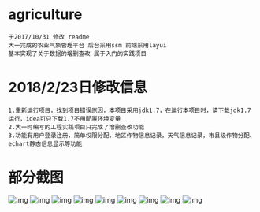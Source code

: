 # agriculture
    于2017/10/31 修改 readme
    大一完成的农业气象管理平台 后台采用ssm 前端采用layui 
    基本实现了关于数据的增删查改 属于入门的实践项目
# 2018/2/23日修改信息
    1.重新运行项目，找到项目错误原因，本项目采用jdk1.7，在运行本项目时，请下载jdk1.7运行，idea可只下载1.7不用配置环境变量
    2.大一时编写的工程实践项目只完成了增删查改功能
    3.功能有用户登录注册，简单权限分配，地区作物信息记录，天气信息记录，市县级作物分配、echart静态信息显示等功能
# 部分截图
![img](https://github.com/Booksun54/agriculture/blob/master/img/01.png)
![img](https://github.com/Booksun54/agriculture/blob/master/img/02.png)
![img](https://github.com/Booksun54/agriculture/blob/master/img/03.png)
![img](https://github.com/Booksun54/agriculture/blob/master/img/04.png)
![img](https://github.com/Booksun54/agriculture/blob/master/img/05.png)
![img](https://github.com/Booksun54/agriculture/blob/master/img/06.png)
![img](https://github.com/Booksun54/agriculture/blob/master/img/07.png)
![img](https://github.com/Booksun54/agriculture/blob/master/img/08.png)
![img](https://github.com/Booksun54/agriculture/blob/master/img/09.png)

